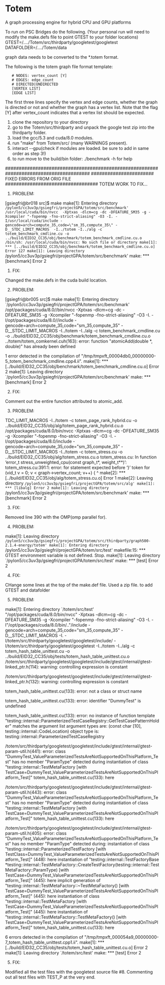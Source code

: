 # Totem
A graph processing engine for hybrid CPU and GPU platforms

To run on PSC Bridges do the following. 
(Your personal run will need to modify the make.defs file to point GTEST to your folder locations)
GTEST=/..../Totem/src/thirdparty/googletest/googletest
DATAFOLDER=/..../Totem/data

graph data needs to be converted to the *.totem format.

 The following is the totem graph file format template:
 
       # NODES: vertex_count [Y]
       # EDGES: edge_count
       # DIRECTED|UNDIRECTED
       [VERTEX LIST]
       [EDGE LIST]
 
 The first three lines specify the vertex and edge counts, whether the
 graph is directed or not and whether the graph has a vertex list.
 Note that the flag [Y] after vertex_count indicates that a vertex list
 should be expected.

1) clone the repository to your directory
2) go to the Totem/src/thirdparty and unpack the google test zip into the thirdparty folder.
3) load the gcc/5.3 and cuda/8.0 modules.
4) run "make" from Totem/src/ (many WARNINGS present).
5) interact --gpu(check if modules are loaded. be sure to add in same order as step 3!)
6) to run move to the build/bin folder: ./benchmark -h for help

#######################################################################################
#######################  FIXED ERRORS FROM ORIG FILE ##################################
TOTEM WORK TO FIX...

1) PROBLEM:

[gsiegfri@br018 src]$ make
make[1]: Entering directory `/pylon5/cc3uv3p/gsiegfri/projectGPA/totem/src/benchmark'
/usr/local/cuda/bin/nvcc  -Xptxas -dlcm=cg -dc -DFEATURE_SM35 -g -Xcompiler "-fopenmp -fno-strict-aliasing" -O3 -I. -I/usr/local/cuda/include -gencode=arch=compute_35,code=\"sm_35,compute_35\" -D__STDC_LIMIT_MACROS  -I../totem -I../alg -c totem_benchmark_cmdline.cu -o ../build/EID32_CC35/obj/benchmark/totem_benchmark_cmdline.cu.o
/bin/sh: /usr/local/cuda/bin/nvcc: No such file or directory
make[1]: *** [../build/EID32_CC35/obj/benchmark/totem_benchmark_cmdline.cu.o] Error 127
make[1]: Leaving directory `/pylon5/cc3uv3p/gsiegfri/projectGPA/totem/src/benchmark'
make: *** [benchmark] Error 2

1) FIX:

Changed the make.defs in the cuda build location.

2) PROBLEM:

[gsiegfri@br005 src]$ make
make[1]: Entering directory `/pylon5/cc3uv3p/gsiegfri/projectGPA/totem/src/benchmark'
/opt/packages/cuda/8.0//bin/nvcc  -Xptxas -dlcm=cg -dc -DFEATURE_SM35 -g -Xcompiler "-fopenmp -fno-strict-aliasing" -O3 -I. -I/opt/packages/cuda/8.0//include -gencode=arch=compute_35,code=\"sm_35,compute_35\" -D__STDC_LIMIT_MACROS  -I../totem -I../alg -c totem_benchmark_cmdline.cu -o ../build/EID32_CC35/obj/benchmark/totem_benchmark_cmdline.cu.o
../totem/totem_comkernel.cuh(163): error: function "atomicAdd(double *, double)" has already been defined

1 error detected in the compilation of "/tmp/tmpxft_00004db0_00000000-5_totem_benchmark_cmdline.cpp4.ii".
make[1]: *** [../build/EID32_CC35/obj/benchmark/totem_benchmark_cmdline.cu.o] Error 2
make[1]: Leaving directory `/pylon5/cc3uv3p/gsiegfri/projectGPA/totem/src/benchmark'
make: *** [benchmark] Error 2

2) FIX: 

Comment out the entire function attributed to atomic_add.

3) PROBLEM:

TDC_LIMIT_MACROS  -I../totem -c totem_page_rank_hybrid.cu -o ../build/EID32_CC35/obj/alg/totem_page_rank_hybrid.cu.o
/opt/packages/cuda/8.0/bin/nvcc  -Xptxas -dlcm=cg -dc -DFEATURE_SM35 -g -Xcompiler "-fopenmp -fno-strict-aliasing" -O3 -I. -I/opt/packages/cuda/8.0/include -gencode=arch=compute_35,code=\"sm_35,compute_35\" -D__STDC_LIMIT_MACROS  -I../totem -c totem_stress.cu -o ../build/EID32_CC35/obj/alg/totem_stress.cu.o
totem_stress.cu: In function ‘error_t stress_unweighted_cpu(const graph_t*, weight_t**)’:
totem_stress.cu:391:1: error: for statement expected before ‘}’ token
       for (vid_t v = 0; v < graph->vertex_count; v++) {
 ^
make[2]: *** [../build/EID32_CC35/obj/alg/totem_stress.cu.o] Error 1
make[2]: Leaving directory `/pylon5/cc3uv3p/gsiegfri/projectGPA/totem/src/alg'
make[1]: *** [libalg] Error 2
make[1]: Leaving directory `/pylon5/cc3uv3p/gsiegfri/projectGPA/totem/src/benchmark'
make: *** [benchmark] Error 2

3) FIX:

Removed line 390 with the OMP(omp parallel for).

4) PROBLEM: 

make[1]: Leaving directory `/pylon5/cc3uv3p/gsiegfri/projectGPA/totem/src/thirdparty/graph500-2.1.4-energy/totem'
make[1]: Entering directory `/pylon5/cc3uv3p/gsiegfri/projectGPA/totem/src/test'
makefile:15: *** GTEST environment variable is not defined.  Stop.
make[1]: Leaving directory `/pylon5/cc3uv3p/gsiegfri/projectGPA/totem/src/test'
make: *** [test] Error 2

4) FIX:

CHange some lines at the top of the make.def file. Used a zip file. to add GTEST and datafolder

5) PROBLEM: 

make[1]: Entering directory `/totem/src/test'
"/opt/packages/cuda/8.0/bin/nvcc"  -Xptxas -dlcm=cg -dc -DFEATURE_SM35 -g -Xcompiler "-fopenmp -fno-strict-aliasing" -O3 -I. -I"/opt/packages/cuda/8.0/bin/.."/include -gencode=arch=compute_35,code=\"sm_35,compute_35\" -D__STDC_LIMIT_MACROS -I. -I/totem/src/thirdparty/googletest/googletest/include/ -I/totem/src/thirdparty/googletest/googletest -I../totem -I../alg -c totem_hash_table_unittest.cu -o ../build/EID32_CC35/obj/tests/totem_hash_table_unittest.cu.o
/totem/src/thirdparty/googletest/googletest/include/gtest/internal/gtest-linked_ptr.h(114): warning: controlling expression is constant

/totem/src/thirdparty/googletest/googletest/include/gtest/internal/gtest-linked_ptr.h(132): warning: controlling expression is constant

totem_hash_table_unittest.cu(133): error: not a class or struct name

totem_hash_table_unittest.cu(133): error: identifier "DummyTest" is undefined

totem_hash_table_unittest.cu(133): error: no instance of function template "testing::internal::ParameterizedTestCaseRegistry::GetTestCasePatternHolder" matches the argument list
            argument types are: (const char [10], testing::internal::CodeLocation)
            object type is: testing::internal::ParameterizedTestCaseRegistry

/totem/src/thirdparty/googletest/googletest/include/gtest/internal/gtest-param-util.h(441): error: class "DummyTest_ValueParameterizedTestsAreNotSupportedOnThisPlatform_Test" has no member "ParamType"
          detected during instantiation of class "testing::internal::TestMetaFactory<TestCase> [with TestCase=DummyTest_ValueParameterizedTestsAreNotSupportedOnThisPlatform_Test]" 
totem_hash_table_unittest.cu(133): here

/totem/src/thirdparty/googletest/googletest/include/gtest/internal/gtest-param-util.h(443): error: class "DummyTest_ValueParameterizedTestsAreNotSupportedOnThisPlatform_Test" has no member "ParamType"
          detected during instantiation of class "testing::internal::TestMetaFactory<TestCase> [with TestCase=DummyTest_ValueParameterizedTestsAreNotSupportedOnThisPlatform_Test]" 
totem_hash_table_unittest.cu(133): here

/totem/src/thirdparty/googletest/googletest/include/gtest/internal/gtest-param-util.h(405): error: class "DummyTest_ValueParameterizedTestsAreNotSupportedOnThisPlatform_Test" has no member "ParamType"
          detected during:
            instantiation of class "testing::internal::ParameterizedTestFactory<TestClass> [with TestClass=DummyTest_ValueParameterizedTestsAreNotSupportedOnThisPlatform_Test]" 
(448): here
            instantiation of "testing::internal::TestFactoryBase *testing::internal::TestMetaFactory<TestCase>::CreateTestFactory(testing::internal::TestMetaFactory<TestCase>::ParamType) [with TestCase=DummyTest_ValueParameterizedTestsAreNotSupportedOnThisPlatform_Test]" 
(445): here
            implicit generation of "testing::internal::TestMetaFactory<TestCase>::~TestMetaFactory() [with TestCase=DummyTest_ValueParameterizedTestsAreNotSupportedOnThisPlatform_Test]" 
(445): here
            instantiation of class "testing::internal::TestMetaFactory<TestCase> [with TestCase=DummyTest_ValueParameterizedTestsAreNotSupportedOnThisPlatform_Test]" 
(445): here
            instantiation of "testing::internal::TestMetaFactory<TestCase>::TestMetaFactory() [with TestCase=DummyTest_ValueParameterizedTestsAreNotSupportedOnThisPlatform_Test]" 
totem_hash_table_unittest.cu(133): here

6 errors detected in the compilation of "/tmp/tmpxft_000054a9_00000000-7_totem_hash_table_unittest.cpp1.ii".
make[1]: *** [../build/EID32_CC35/obj/tests/totem_hash_table_unittest.cu.o] Error 2
make[1]: Leaving directory `/totem/src/test'
make: *** [test] Error 2

5) FIX:

Modified all the test files with the googletest source file #8.
Commenting out all test files with TEST_P at the very end.



